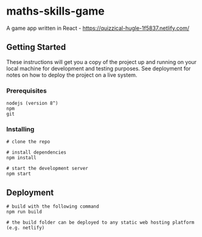 # maths-skills-game
A game app written in React - https://quizzical-hugle-1f5837.netlify.com/

## Getting Started

These instructions will get you a copy of the project up and running on your local machine for development and testing purposes. See deployment for notes on how to deploy the project on a live system.

### Prerequisites

```
nodejs (version 8^)
npm
git
```


### Installing

```
# clone the repo

# install dependencies
npm install

# start the development server
npm start

```

## Deployment
```
# build with the following command
npm run build

# the build folder can be deployed to any static web hosting platform (e.g. netlify)
```


